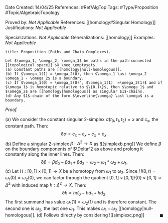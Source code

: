 <div class="topSpace"></div>

Date Created: 14/04/25
References: #Ref/AlgTop 
Tags: #Type/Proposition #Topic/AlgebraicTopology 

Proved by: <i>Not Applicable</i>
References: [[homology#Singular Homology]]
Justifications: <i>Not Applicable</i>

Specializations: <i>Not Applicable</i>
Generalizations: [[homology]]
Examples: <i>Not Applicable</i>

``` ad-Proposition
title: Proposition (Paths and Chain Complexes).

Let $\omega_1, \omega_2, \omega_3$ be paths in the path-connected [[topological space]] $X \neq \emptyset$.
(a) Constant paths are [[homology|null-homologous]].
(b) If $\omega_1(1) = \omega_2(0), then $\omega_1 \ast \omega_2 - \omega_1 - \omega_2$ is a boundary.
(c) If $\omega_1(0) = \omega_2(0)", $\omega_1(1)  =\omega_2(1)$ and if $\omega_1$ is homotopic relative to $\{0,1\}$, then $\omega_1$ and $\omega_2$ are [[homology|homologous]] as singular $1$-chains.
(d) Any $1$-chain of the form $\overline{\omega} \ast \omega$ is a boundary.

```

*Proof.*

(a) We consider the constant singular $2$-simplex $\alpha(t_0, t_1, t_2) = x$ and $c_x$, the constant path. Then:
$$\partial \alpha = c_x - c_x + c_x  = c_x.$$
(b) Define a singular $2$-simplex $\beta: \Delta^2 \to X$ as
![[simplexb.png]]
We define $\beta$ on the boundary components of $\Delta^2 as above and prolong it constantly along the inner lines. Then:
$$
\partial \beta = \beta d_0 - \beta d_1 + \beta d_2 = \omega_2 - \omega_1 \ast \omega_2 + \omega_1.
$$
(c) Let $H: [0,1] \times [0,1] \to X$ be a homotopy from $\omega_1$ to $\omega_2$. Since $H(0,t) = \omega_1(0) = \omega_2(0)$, we can factor through the quotient $[0,1] \times [0,1]/\{0\} \times [0,1] \cong \Delta^2$ with induced map $h: \Delta^2 \to X$. Then:
$$
\partial h = h d_0 - h d_1 + h d_2.
$$
The first summand has value $\omega_1(1) = \omega_2(1)$ and is therefore constant. The second one is $\omega_2$, the last one $\omega_1$. This makes $\omega_1 - \omega_2$ [[homology|null-homologous]].
(d) Follows directly by considering
![[simplexc.png]]
<span style="float:right;">$\blacksquare$</span>